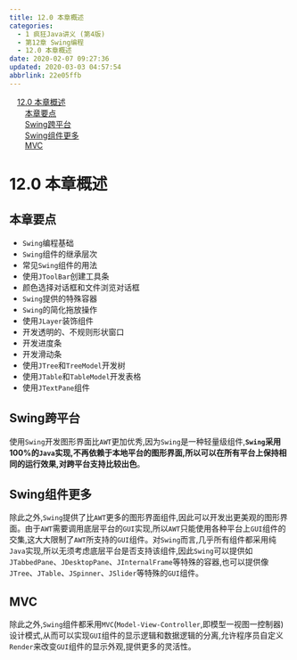 ```yaml
---
title: 12.0 本章概述
categories: 
  - 1 疯狂Java讲义 (第4版)
  - 第12章 Swing编程
  - 12.0 本章概述
date: 2020-02-07 09:27:36
updated: 2020-03-03 04:57:54
abbrlink: 22e05ffb
---
```

<div id='my_toc'><a href="/JavaReadingNotes/22e05ffb/#12-0-本章概述" class="header_1">12.0 本章概述</a>&nbsp;<br><a href="/JavaReadingNotes/22e05ffb/#本章要点" class="header_2">本章要点</a>&nbsp;<br><a href="/JavaReadingNotes/22e05ffb/#Swing跨平台" class="header_2">Swing跨平台</a>&nbsp;<br><a href="/JavaReadingNotes/22e05ffb/#Swing组件更多" class="header_2">Swing组件更多</a>&nbsp;<br><a href="/JavaReadingNotes/22e05ffb/#MVC" class="header_2">MVC</a>&nbsp;<br></div>
<style>.header_1{margin-left: 1em;}.header_2{margin-left: 2em;}.header_3{margin-left: 3em;}.header_4{margin-left: 4em;}.header_5{margin-left: 5em;}.header_6{margin-left: 6em;}</style>
<!--more-->
<script>if (navigator.platform.search('arm')==-1){document.getElementById('my_toc').style.display = 'none';}var e,p = document.getElementsByTagName('p');while (p.length>0) {e = p[0];e.parentElement.removeChild(e);}</script>

<!--end-->
# 12.0 本章概述
## 本章要点
- `Swing`编程基础
- `Swing`组件的继承层次
- 常见`Swing`组件的用法
- 使用`JToolBar`创建工具条
- 颜色选择对话框和文件浏览对话框
- `Swing`提供的特殊容器
- `Swing`的简化拖放操作
- 使用`JLayer`装饰组件
- 开发透明的、不规则形状窗口
- 开发进度条
- 开发滑动条
- 使用`JTree`和`TreeModel`开发树
- 使用`JTable`和`TableModel`开发表格
- 使用`JTextPane`组件

## Swing跨平台
使用`Swing`开发图形界面比`AWT`更加优秀,因为`Swing`是一种轻量级组件,**`Swing`采用100%的`Java`实现,不再依赖于本地平台的图形界面,所以可以在所有平台上保持相同的运行效果,对跨平台支持比较出色**。
## Swing组件更多
除此之外,`Swing`提供了比`AWT`更多的图形界面组件,因此可以开发出更美观的图形界面。由于`AWT`需要调用底层平台的`GUI`实现,所以`AWT`只能使用各种平台上`GUI`组件的交集,这大大限制了`AWT`所支持的`GUI`组件。对`Swing`而言,几乎所有组件都采用纯`Java`实现,所以无须考虑底层平台是否支持该组件,因此`Swing`可以提供如`JTabbedPane`、`JDesktopPane`、`JInternalFrame`等特殊的容器,也可以提供像`JTree`、`JTable`、`JSpinner`、`JSlider`等特殊的`GUI`组件。
## MVC
除此之外,`Swing`组件都釆用`MVC`(`Model-View-Controller`,即模型一视图一控制器)设计模式,从而可以实现`GUI`组件的显示逻辑和数据逻辑的分离,允许程序员自定义`Render`来改变`GUI`组件的显示外观,提供更多的灵活性。
